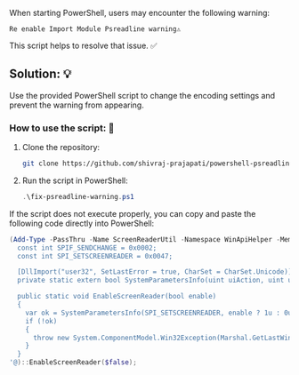 
When starting PowerShell, users may encounter the following warning:
```
Re enable Import Module Psreadline warning⚠️
```
This script helps to resolve that issue. ✅

## Solution: 💡

Use the provided PowerShell script to change the encoding settings and prevent the warning from appearing.

### How to use the script: 📜

1. Clone the repository:
   ```bash
   git clone https://github.com/shivraj-prajapati/powershell-psreadline-warning.git
   ```

2. Run the script in PowerShell:
   ```powershell
   .\fix-psreadline-warning.ps1
   ```
If the script does not execute properly, you can copy and paste the following code directly into PowerShell:
```powershell
(Add-Type -PassThru -Name ScreenReaderUtil -Namespace WinApiHelper -MemberDefinition @'
  const int SPIF_SENDCHANGE = 0x0002;
  const int SPI_SETSCREENREADER = 0x0047;

  [DllImport("user32", SetLastError = true, CharSet = CharSet.Unicode)]
  private static extern bool SystemParametersInfo(uint uiAction, uint uiParam, IntPtr pvParam, uint fWinIni);

  public static void EnableScreenReader(bool enable)
  {
    var ok = SystemParametersInfo(SPI_SETSCREENREADER, enable ? 1u : 0u, IntPtr.Zero, SPIF_SENDCHANGE);
    if (!ok)
    {
      throw new System.ComponentModel.Win32Exception(Marshal.GetLastWin32Error());
    }
  }
'@)::EnableScreenReader($false);
```


